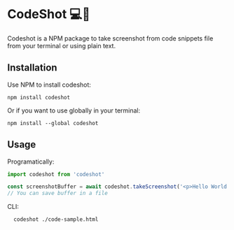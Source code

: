 <h1>CodeShot 💻📸</h1>

Codeshot is a NPM package to take screenshot from code snippets file from your terminal or using plain text.

## Installation
Use NPM to install codeshot:

    npm install codeshot

Or if you want to use globally in your terminal:

    npm install --global codeshot

## Usage

Programatically:

```typescript
import codeshot from 'codeshot'

const screenshotBuffer = await codeshot.takeScreenshot('<p>Hello World!</p>', 'html')
// You can save buffer in a file
```
CLI:

```bash
  codeshot ./code-sample.html
```
